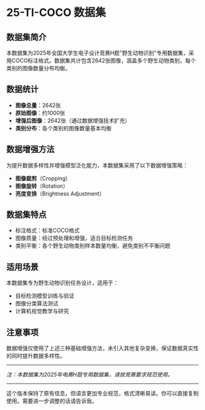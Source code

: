 # 25-TI-COCO 数据集

## 数据集简介
本数据集为2025年全国大学生电子设计竞赛H题"野生动物识别"专用数据集，采用COCO标注格式。数据集共计包含2642张图像，涵盖多个野生动物类别，每个类别的图像数量分布均衡。

## 数据统计
- **图像总量**：2642张
- **原始图像**：约1000张
- **增强后图像**：2642张（通过数据增强技术扩充）
- **类别分布**：各个类别的图像数量基本均衡

## 数据增强方法
为提升数据多样性并增强模型泛化能力，本数据集采用了以下数据增强策略：
- **图像裁剪**（Cropping）
- **图像旋转**（Rotation）  
- **亮度变换**（Brightness Adjustment）

## 数据集特点
- 标注格式：标准COCO格式
- 图像质量：经过预处理和增强，适合目标检测任务
- 类别平衡：各个野生动物类别样本数量均衡，避免类别不平衡问题

## 适用场景
本数据集专为野生动物识别任务设计，适用于：
- 目标检测模型训练与验证
- 图像分类算法测试
- 计算机视觉教学与研究

## 注意事项
数据增强仅使用了上述三种基础增强方法，未引入其他复杂变换，保证数据真实性的同时提升数据多样性。

---
*注：本数据集为2025年电赛H题专用数据集，请按竞赛要求规范使用。*

---
这个版本保持了原有信息，但语言更加专业规范，格式清晰易读。你可以直接复制使用。需要进一步调整的话请告诉我。
